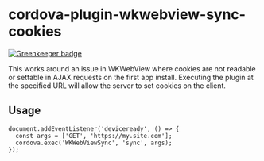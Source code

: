 # cordova-plugin-wkwebview-sync-cookies

[![Greenkeeper badge](https://badges.greenkeeper.io/psirenny/cordova-plugin-wkwebview-sync-cookies.svg)](https://greenkeeper.io/)

This works around an issue in WKWebView where cookies are not readable or settable in AJAX requests on the first app install.
Executing the plugin at the specified URL will allow the server to set cookies on the client.

## Usage

```
document.addEventListener('deviceready', () => {
  const args = ['GET', 'https://my.site.com'];
  cordova.exec('WKWebViewSync', 'sync', args);
});
```
